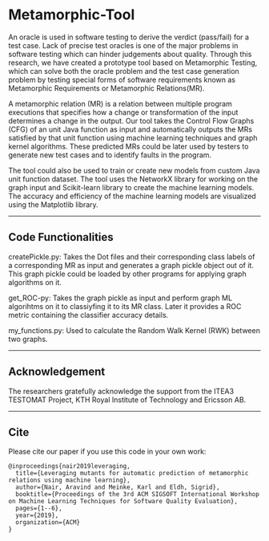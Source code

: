 # Metamorphic-Tool

An oracle is used in software testing to derive the verdict (pass/fail) for a test case. Lack of precise test oracles is one of the major problems in software testing which can hinder judgements about quality. Through this research, we have created a prototype tool based on Metamorphic Testing,  which can solve both the oracle problem and the test case generation problem by testing special forms of software requirements known as Metamorphic Requirements or Metamorphic Relations(MR).

A metamorphic relation (MR) is a relation between multiple program executions that specifies how a change or transformation of the input determines a change in the output. Our tool takes the Control Flow Graphs (CFG) of an unit Java function as input and automatically outputs the MRs satisfied by that unit function using machine learning techniques and graph kernel algorithms. These predicted MRs could be later used by testers to generate new test cases and to identify faults in the program. 

The tool could also be used to train or create new models from custom Java unit function dataset. The tool uses the NetworkX library for working on the graph input and Scikit-learn library to create the machine learning models. The accuracy and efficiency of the machine learning models are visualized using the Matplotlib library. 

----------------------
Code Functionalities
----------------------

createPickle.py: Takes the Dot files and their corresponding class labels of a corresponding MR as input and generates a graph pickle object out of it. This graph pickle could be loaded by other programs for applying graph algorithms on it.

get_ROC-py: Takes the graph pickle as input and perform graph ML algorihtms on it to classiyfing it to its MR class. Later it provides a ROC metric containing the classifier accuracy details.

my_functions.py: Used to calculate the Random Walk Kernel (RWK) between two graphs.

----------------------
Acknowledgement
----------------------

The researchers gratefully acknowledge the support from the ITEA3 TESTOMAT Project, KTH Royal Institute of Technology and  Ericsson AB.

----------------------
Cite
----------------------
Please cite our paper if you use this code in your own work:

```
@inproceedings{nair2019leveraging,
  title={Leveraging mutants for automatic prediction of metamorphic relations using machine learning},
  author={Nair, Aravind and Meinke, Karl and Eldh, Sigrid},
  booktitle={Proceedings of the 3rd ACM SIGSOFT International Workshop on Machine Learning Techniques for Software Quality Evaluation},
  pages={1--6},
  year={2019},
  organization={ACM}
}
```
